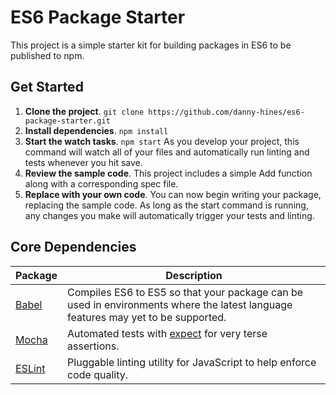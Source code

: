 # ES6 Package Starter

This project is a simple starter kit for building packages in ES6 to be published to npm.

## Get Started
1. **Clone the project**. `git clone https://github.com/danny-hines/es6-package-starter.git`
2. **Install dependencies**. `npm install`
3. **Start the watch tasks**. `npm start`
As you develop your project, this command will watch all of your files and automatically run linting and tests whenever you hit save.
4. **Review the sample code**. This project includes a simple Add function along with a corresponding spec file.
5. **Replace with your own code**. You can now begin writing your package, replacing the sample code. As long as the start command is running, any changes you make will automatically trigger your tests and linting.

## Core Dependencies 
|**Package**|**Description**|
|-----------|---------------|
| [Babel](http://babeljs.io) | Compiles ES6 to ES5 so that your package can be used in environments where the latest language features may yet to be supported. |
| [Mocha](http://mochajs.org) | Automated tests with [expect](https://github.com/mjackson/expect) for very terse assertions. |
| [ESLint](http://eslint.org) | Pluggable linting utility for JavaScript to help enforce code quality. |
